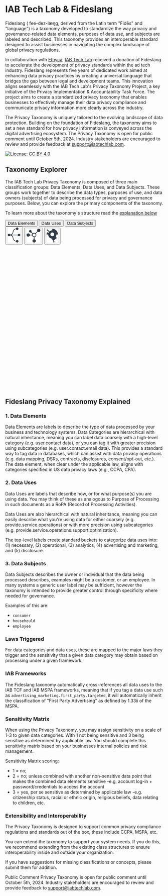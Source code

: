 # IAB Tech Lab & Fideslang

Fideslang ( fee-dez-læŋg, derived from the Latin term "Fidēs" and "language") is a taxonomy developed to standardize the way privacy and governance-related data elements, purposes of data use, and subjects are labeled and described. This taxonomy provides an interoperable standard designed to assist businesses in navigating the complex landscape of global privacy regulations.

In collaboration with [Ethyca](https://ethyca.com), [IAB Tech Lab](https://iabtechlab.com/) received a donation of Fideslang to accelerate the development of privacy standards within the ad tech industry. Fideslang represents five years of dedicated work aimed at enhancing data privacy practices by creating a universal language that bridges the gap between legal and development teams. This innovation aligns seamlessly with the IAB Tech Lab's Privacy Taxonomy Project, a key initiative of the Privacy Implementation & Accountability Task Force. The project aims to create a standardized privacy taxonomy that enables businesses to effectively manage their data privacy compliance and communicate privacy information more clearly across the industry.

The Privacy Taxonomy is uniquely tailored to the evolving landscape of data protection. Building on the foundation of Fideslang, the taxonomy aims to set a new standard for how privacy information is conveyed across the digital advertising ecosystem.
The Privacy Taxonomy is open for public comment until October 5th, 2024. Industry stakeholders are encouraged to review and provide feedback at [support@iabtechlab.com](support@iabtechlab.com).

[![License: CC BY 4.0](https://img.shields.io/badge/License-CC%20BY%204.0-lightgrey.svg)](https://creativecommons.org/licenses/by/4.0/)

 
## Taxonomy Explorer

The IAB Tech Lab Privacy Taxonomy is composed of three main classification groups: Data Elements, Data Uses, and Data Subjects. These groups work together to describe the data types, purposes of use, and data owners (subjects) of data being processed for privacy and governance purposes. Below, you can explore the primary components of the taxonomy.

To learn more about the taxonomy's structure read the [explanation below](#fideslang-privacy-taxonomy-explained)

<div id="vis" class="vis vis-container">
  <div class="controls-container">
    <div id="data-control" class="control-group">
      <div class="btn-group">
        <button class="btn is-selected" data-chart-data="categories">Data Elements</button>
        <button class="btn" data-chart-data="uses">Data Uses</button>
        <button class="btn" data-chart-data="subjects">Data Subjects</button>
      </div>
    </div>
    <div id="chart-type-control" class="control-group">
      <div class="btn-group">
        <button class="btn btn--icon is-selected" data-chart-type="tree">
          <img src="img/Tree@1x.svg" alt="tree" />
        </button>
        <button class="btn btn--icon" data-chart-type="radialTree">
          <img src="img/Radial%20Tree@1x.svg" alt="radial tree" />
        </button>
        <button class="btn btn--icon" data-chart-type="sunburst" >
          <img src="img/Sunburst@1x.svg" alt="sunburst" />
        </button>
      </div>
    </div>
  </div>
  <div id="vis-chart" class="chart-container">
    <svg id="vis-sunburst"></svg>
    <svg id="vis-radial-tree"></svg>
    <svg id="vis-tree"></svg>
  </div>
  <div id="vis-color-legend"></div>
</div>
<script src="https://d3js.org/d3.v7.min.js"></script>
<script src="js/visdraft.js"></script>

## Fideslang Privacy Taxonomy Explained

### 1. Data Elements
Data Elements are labels to describe the type of data processed by your business and technology systems. Data Categories are hierarchical with natural inheritance, meaning you can label data coarsely with a high-level category (e.g. user.contact data), or you can tag it with greater precision using subcategories (e.g. user.contact.email data). This provides a standard way to tag data in databases, which can assist with data privacy operations (e.g. data mapping, DSRs, contracts, disclosures, consent/opt-out, etc.). The data element, when clear under the applicable law, aligns with categories specified in US data privacy laws (e.g., CCPA, CPA). 


### 2. Data Uses
Data Uses are labels that describe how, or for what purpose(s) you are using data. You may think of these as analogous to Purpose of Processing in such documents as a RoPA (Record of Processing Activities).

Data Uses are also hierarchical with natural inheritance, meaning you can easily describe what you're using data for either coarsely (e.g. provide.service.operations) or with more precision using subcategories (e.g. provide.service.operations.support.optimization).

The top-level labels create standard buckets to categorize data uses into: (1) necessary, (2) operational, (3) analytics, (4) advertising and marketing, and (5) disclosure. 

### 3. Data Subjects

Data Subjects describes the owner or individual that the data being processed describes, examples might be a customer, or an employee. In many systems a generic user label may be sufficient, however the taxonomy is intended to provide greater control through specificity where needed for governance.

Examples of this are:

- `consumer`
- `househould`
- `employee`

### Laws Triggered
For data categories and data uses, these are mapped to the major laws they trigger and the sensitivity that a given data category may obtain based on processing under a given framework.

### IAB Frameworks
The Fideslang taxonomy automatically cross-references all data uses to the IAB TCF and IAB MSPA frameworks, meaning that if you tag a data use such as `advertising_marketing.first_party.targeted`, it will automatically inherit the classification of "First Party Advertising" as defined by 1.33ii of the MSPA.

### Sensitivity Matrix
When using the Privacy Taxonomy, you may assign sensitivity on a scale of  1-3 to given data categories. With 1 not being sensitive and 3 being sensitive as determined by applicable law. You should complete this sensitivity matrix based on your businesses internal policies and risk management.

Sensitivity Matrix scoring:

- 1 = no; 
- 2 = no; unless combined with another non-sensitive data point that makes the combined data elements sensitive 
    -e.g, account log-in + password/credentials to access the account 
- 3 = yes, per se sensitive as determined by applicable law
    -e.g. citizenship status, racial or ethnic origin, religious beliefs, data relating to children, etc.


### Extensibility and Interoperability

The Privacy Taxonomy is designed to support common privacy compliance regulations and standards out of the box, these include CCPA, MSPA, etc.

You can extend the taxonomy to support your system needs. If you do this, we recommend extending from the existing class structures to ensure interoperability inside and outside your organization.

If you have suggestions for missing classifications or concepts, please submit them for addition.

Public Comment
Privacy Taxonomy is open for public comment until October 5th, 2024. Industry stakeholders are encouraged to review and provide feedback to [support@iabtechlab.com](mailto:support@iabtechlab.com).  

